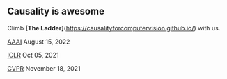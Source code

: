 ## Causality is awesome

Climb **[The Ladder]**(https://causalityforcomputervision.github.io/) with us.

[AAAI](https://aaai.org/Conferences/AAAI-23/aaai23call/) August 15, 2022

[ICLR](https://www.iclr.cc/Conferences/2023/CallForPapers) Oct 05, 2021

[CVPR](https://cvpr2023.thecvf.com/submission-timeline) November 18, 2021
